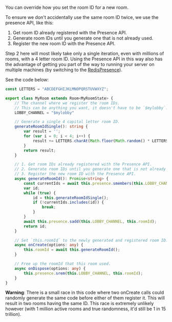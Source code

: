 You can override how you set the room ID for a new room.

To ensure we don't accidentally use the same room ID twice, we use the presence API, like this:

1. Get room ID already registered with the Presence API.
2. Generate room IDs until you generate one that is not already used.
3. Register the new room ID with the Presence API.

Step 2 here will most likely take only a single iteration, even with millions of rooms, with a 4 letter room ID. Using the Presence API in this way also has the advantage of getting you part of the way to running your server on multiple machines (by switching to the [RedisPresence](https://docs.colyseus.io/server/presence/#redispresence-clientopts)).

See the code below:

```typescript
const LETTERS = "ABCDEFGHIJKLMNOPQRSTUVWXYZ";

export class MyRoom extends Room<MyRoomState> {
    // The channel where we register the room IDs.
    // This can be anything you want, it doesn't have to be `$mylobby`.
    LOBBY_CHANNEL = "$mylobby"

    // Generate a single 4 capital letter room ID.
    generateRoomIdSingle(): string {
        var result = '';
        for (var i = 0; i < 4; i++) {
            result += LETTERS.charAt(Math.floor(Math.random() * LETTERS.length));
        }
        return result;
    }

    // 1. Get room IDs already registered with the Presence API.
    // 2. Generate room IDs until you generate one that is not already used.
    // 3. Register the new room ID with the Presence API.
    async generateRoomId(): Promise<string> {
        const currentIds = await this.presence.smembers(this.LOBBY_CHANNEL);
        var id;
        while (true) {
            id = this.generateRoomIdSingle();
            if (!currentIds.includes(id)) {
                break;
            }
        }
        await this.presence.sadd(this.LOBBY_CHANNEL, this.roomId);
        return id;
    }

    // Set `this.roomId` to the newly generated and registered room ID.
    async onCreate(options: any) {
        this.roomId = await this.generateRoomId();
    }

    // Free up the roomId that this room used.
    async onDispose(options: any) {
        this.presence.srem(this.LOBBY_CHANNEL, this.roomId);
    }
}
```

**Warning**: There is a small race in this code where two onCreate calls could randomly generate the same code before either of them register it. This will result in two rooms having the same ID. This race is extremely unlikely however (with 1 million active rooms and true randomness, it'd still be 1 in 15 trillion).
